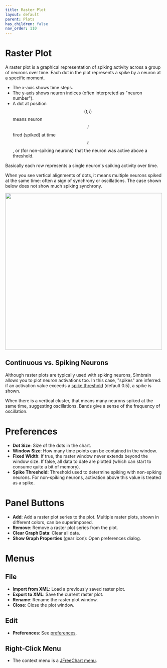 ```yaml
---
title: Raster Plot
layout: default
parent: Plots
has_children: false
nav_order: 110
---
```


# Raster Plot

A raster plot is a graphical representation of spiking activity across a group of neurons over time. Each dot in the plot represents a spike by a neuron at a specific moment.
- The x-axis shows time steps.
- The y-axis shows neuron indices (often interpreted as "neuron number").
- A dot at position $$(t, i)$$ means neuron $$i$$ fired (spiked) at time $$t$$, or (for non-spiking neurons) that the neuron was active above a threshold.

Basically each row represents a single neuron's spiking activity over time.

When you see vertical alignments of dots, it means multiple neurons spiked at the same time: often a sign of synchrony or oscillations. The case shown below does not show much spiking synchrony.

<!-- TODO: An example that makes these vertical clusters -->
<!--  Idea: consider a network with a group of spiking int fire driven by a common oscillatory input. You should observe bursts of synchronized firing. Also try izhik
 -->

<img src="../../assets/images/rasterPlot.png" style="width:500px;"/>


## Continuous vs. Spiking Neurons

Although raster plots are typically used with spiking neurons, Simbrain allows you to plot neuron activations too. In this case, "spikes" are inferred: if an activation value exceeds a [spike threshold](#spike-threshold) (default 0.5), a spike is shown.

When there is a vertical cluster, that means many neurons spiked at the same time, suggesting oscillations. Bands give a sense of the frequency of oscillation.

# Preferences
- **Dot Size**: Size of the dots in the chart.
- **Window Size**: How many time points can be contained in the window.
- **<span id="fixed-width">Fixed Width</span>**: If true, the raster window never extends beyond the window size. If false, all data to date are plotted (which can start to consume quite a bit of memory).
- **<span id="spike-threshold">Spike Threshold</span>**: Threshold used to determine spiking with non-spiking neurons. For non-spiking neurons, activation above this value is treated as a spike.

# Panel Buttons
- **Add**: Add a raster plot series to the plot. Multiple raster plots, shown in different colors, can be superimposed.
- **Remove**: Remove a raster plot series from the plot.
- **Clear Graph Data**: Clear all data.
- **Show Graph Properties** (gear icon): Open preferences dialog.

# Menus

## File 
- **Import from XML**: Load a previously saved raster plot.
- **Export to XML**: Save the current raster plot.
- **Rename**: Rename the raster plot window.
- **Close**: Close the plot window.

## Edit
- **Preferences**: See [preferences](#preferences).

## Right-Click Menu

- The context menu is a [JFreeChart menu](./#jfreechart-right-click-menu).
